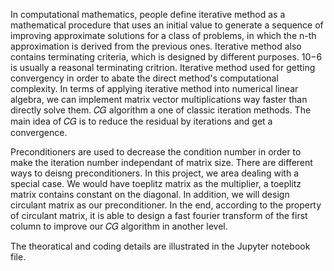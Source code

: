 In computational mathematics, people define iterative method as a mathematical procedure that uses an initial value to generate a sequence of improving approximate solutions for a class of problems, in which the n-th approximation is derived from the previous ones. Iterative method also contains terminating criteria, which is designed by different purposes.  10−6
  is usually a reasonal terminating critrion. Iterative method used for getting convergency in order to abate the direct method's computational complexity. In terms of applying iterative method into numerical linear algebra, we can implement matrix vector multiplications way faster than directly solve them.  𝐶𝐺
  algorithm a one of classic iteration methods. The main idea of  𝐶𝐺
  is to reduce the residual by iterations and get a convergence.

Preconditioners are used to decrease the condition number in order to make the iteration number independant of matrix size. There are different ways to deisng preconditioners. In this project, we area dealing with a special case. We would have toeplitz matrix as the multiplier, a toeplitz matrix contains constant on the diagonal. In addition, we will design circulant matrix as our preconditioner. In the end, according to the property of circulant matrix, it is able to design a fast fourier transform of the first column to improve our  𝐶𝐺
  algorithm in another level.
  
  The theoratical and coding details are illustrated in the Jupyter notebook file.

